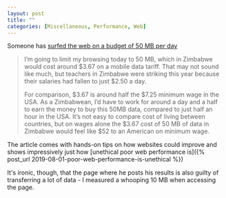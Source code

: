 ```yaml
---
layout: post
title: ""
categories: [Miscellaneous, Performance, Web]
---
```

Someone has [surfed the web on a budget of 50 MB per day](https://www.smashingmagazine.com/2019/07/web-on-50mb-budget/)

> I’m going to limit my browsing today to 50 MB, which in Zimbabwe would cost around $3.67 on a mobile data tariff. That may not sound like much, but teachers in Zimbabwe were striking this year because their salaries had fallen to just $2.50 a day.
> 
> For comparison, $3.67 is around half the $7.25 minimum wage in the USA. As a Zimbabwean, I’d have to work for around a day and a half to earn the money to buy this 50MB data, compared to just half an hour in the USA. It’s not easy to compare cost of living between countries, but on wages alone the $3.67 cost of 50 MB of data in Zimbabwe would feel like $52 to an American on minimum wage.

The article comes with hands-on tips on how websites could improve and shows impressively just how [unethical poor web performance is]({% post_url 2019-08-01-poor-web-performance-is-unethical %})

It's ironic, though, that the page where he posts his results is also guilty of transferring a lot of data - I measured a whooping 10 MB when accessing the page.


